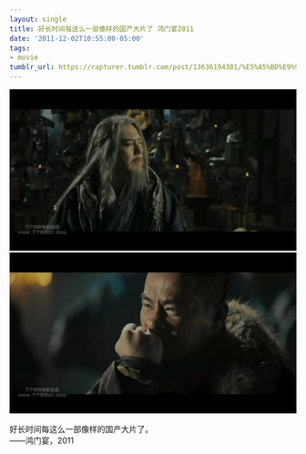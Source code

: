```yaml
---
layout: single
title: 好长时间每这么一部像样的国产大片了 鸿门宴2011
date: '2011-12-02T10:55:00-05:00'
tags:
- movie
tumblr_url: https://rapturer.tumblr.com/post/13636194381/%E5%A5%BD%E9%95%BF%E6%97%B6%E9%97%B4%E6%AF%8F%E8%BF%99%E4%B9%88%E4%B8%80%E9%83%A8%E5%83%8F%E6%A0%B7%E7%9A%84%E5%9B%BD%E4%BA%A7%E5%A4%A7%E7%89%87%E4%BA%86-%E9%B8%BF%E9%97%A8%E5%AE%B42011
---
```

 ![](/assets/img/tumblr_lvl2w8h6Kk1r6af0jo1_1280.jpg)  
 ![](/assets/img/tumblr_lvl2w8h6Kk1r6af0jo2_1280.jpg)  
  

好长时间每这么一部像样的国产大片了。  
——鸿门宴，2011

